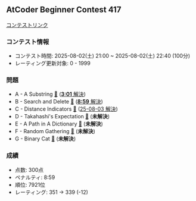 
## AtCoder Beginner Contest 417

[コンテストリンク](https://atcoder.jp/contests/abc417)

### コンテスト情報
- コンテスト時間: 2025-08-02(土) 21:00 ~ 2025-08-02(土) 22:40 (100分)
- レーティング更新対象: 0 - 1999

### 問題
- A - A Substring [🔗](https://atcoder.jp/contests/abc417/tasks/abc417_a) ([**3:01** 解決](./A%20-%20A%20Substring/))
- B - Search and Delete [🔗](https://atcoder.jp/contests/abc417/tasks/abc417_b) ([**8:59** 解決](./B%20-%20Search%20and%20Delete/))
- C - Distance Indicators [🔗](https://atcoder.jp/contests/abc417/tasks/abc417_c) ([25-08-03 解決](./C%20-%20Distance%20Indicators/))
- D - Takahashi's Expectation [🔗](https://atcoder.jp/contests/abc417/tasks/abc417_d) (**未解決**)
- E - A Path in A Dictionary [🔗](https://atcoder.jp/contests/abc417/tasks/abc417_e) (**未解決**)
- F - Random Gathering [🔗](https://atcoder.jp/contests/abc417/tasks/abc417_f) (**未解決**)
- G - Binary Cat [🔗](https://atcoder.jp/contests/abc417/tasks/abc417_g) (**未解決**)

### 成績
- 点数: 300点
- ペナルティ: 8:59
- 順位: 7921位
- レーティング: 351 -> 339 (-12)